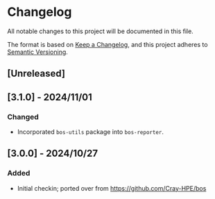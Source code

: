# Changelog

All notable changes to this project will be documented in this file.

The format is based on [Keep a Changelog](https://keepachangelog.com/en/1.0.0/),
and this project adheres to [Semantic Versioning](https://semver.org/spec/v2.0.0.html).

## [Unreleased]

## [3.1.0] - 2024/11/01

### Changed

- Incorporated `bos-utils` package into `bos-reporter`.

## [3.0.0] - 2024/10/27

### Added

- Initial checkin; ported over from https://github.com/Cray-HPE/bos